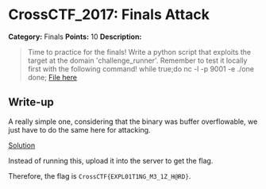 # CrossCTF_2017: Finals Attack

**Category:** Finals
**Points:** 10
**Description:**

>Time to practice for the finals! Write a python script that exploits the target at the domain 'challenge_runner'. Remember to test it locally first with the following command!
    while true;do 
    nc -l -p 9001 -e ./one 
    done; 
[File here](one)

## Write-up
A really simple one, considering that the binary was buffer overflowable, we just have to do the same here for attacking.

[Solution](solve.py)

Instead of running this, upload it into the server to get the flag.

Therefore, the flag is `CrossCTF{EXPL01T1NG_M3_1Z_H@RD}`.